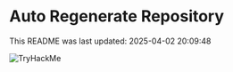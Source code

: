 # Auto Regenerate Repository

This README was last updated: 2025-04-02 20:09:48

 ![TryHackMe](https://tryhackme.com/badge/533634)
